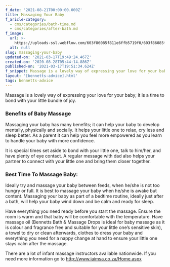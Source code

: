```yaml
---
f_date: '2021-08-21T00:00:00.000Z'
title: Massaging Your Baby
f_aricle-category:
  - cms/categories/bath-time.md
  - cms/categories/after-bath.md
f_image:
  url: >-
    https://uploads-ssl.webflow.com/603f86085f811e6ffb5719f0/603f86085f811e46b2571b1a_bennetts-baby-massage.jpg
  alt: null
slug: massaging-your-baby
updated-on: '2021-03-17T19:49:24.467Z'
created-on: '2020-08-28T05:44:14.886Z'
published-on: '2021-03-17T19:51:34.624Z'
f_snippet: Massage is a lovely way of expressing your love for your baby...
layout: '[bennetts-advice].html'
tags: bennetts-advice
---
```


Massage is a lovely way of expressing your love for your baby; it is a time to bond with your little bundle of joy.  

### **Benefits of Baby Massage**

Massaging your baby has many benefits; it can help your baby to develop mentally, physically and socially. It helps your little one to relax, cry less and sleep better. As a parent it can help you feel more empowered as you learn to handle your baby with more confidence.

It is special times set aside to bond with your little one, talk to him/her, and have plenty of eye contact. A regular message with dad also helps your partner to connect with your little one and bring them closer together.

### Best Time To Massage Baby:

Ideally try and massage your baby between feeds, when he/she is not too hungry or full. It is best to massage your baby when he/she is awake but content. Massaging your baby as part of a bedtime routine, ideally just after a bath, will help your baby wind down and be calm and ready for sleep.  

Have everything you need ready before you start the massage. Ensure the room is warm and that baby will be comfortable with the temperature. Have massage oil (Bennetts Bath &amp; Massage Drops is ideal for baby massage as it is colour and fragrance free and suitable for your little one’s sensitive skin), a towel to dry or clean afterwards, clothes to dress your baby and everything you need for a nappy change at hand to ensure your little one stays calm after the massage.  

There are a lot of infant massage instructors available nationwide. If you need more information go to http://www.iaimsa.co.za/Home.aspx
